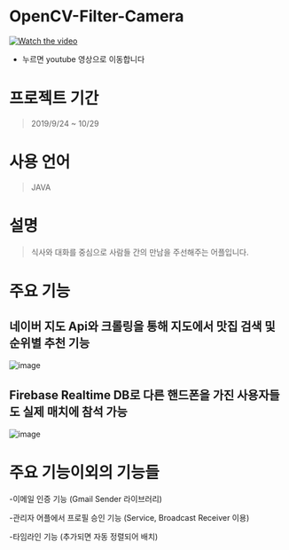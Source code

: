 # OpenCV-Filter-Camera


[![Watch the video](https://user-images.githubusercontent.com/44167177/102751834-e2e41880-43ab-11eb-987a-6e485bc76cbd.png)](https://www.youtube.com/watch?v=O61vSJDqvxE&ab_channel=june)

* 누르면 youtube 영상으로 이동합니다

# 프로젝트 기간
> 2019/9/24 ~ 10/29

# 사용 언어
> JAVA

# 설명
> 식사와 대화를 중심으로 사람들 간의 만남을 주선해주는 어플입니다. 

# 주요 기능
## 네이버 지도 Api와 크롤링을 통해 지도에서 맛집 검색 및 순위별 추천 기능 
![image](https://user-images.githubusercontent.com/44167177/102752577-1c695380-43ad-11eb-9399-1926ea0d4440.png)

## Firebase Realtime DB로 다른 핸드폰을 가진 사용자들도 실제 매치에 참석 가능
![image](https://user-images.githubusercontent.com/44167177/102752042-48380980-43ac-11eb-981f-c2ade1a91435.png)

# 주요 기능이외의 기능들
-이메일 인증 기능
(Gmail Sender 라이브러리)

-관리자 어플에서 프로필 승인 기능
(Service, Broadcast Receiver 이용)

-타임라인 기능
(추가되면 자동 정렬되어 배치)





